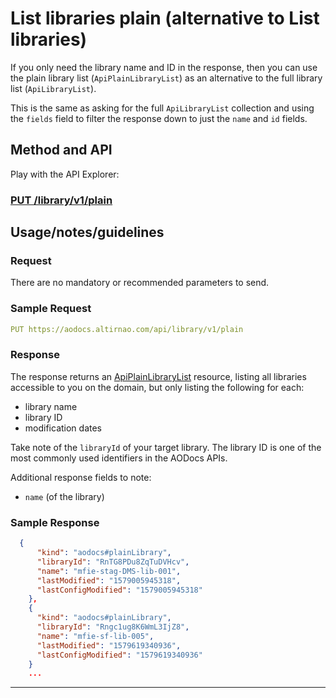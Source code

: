 # List libraries plain (alternative to List libraries)

If you only need the library name and ID in the response, then you can use the plain library list (```ApiPlainLibraryList```) as an alternative to the full library list (```ApiLibraryList```).

This is the same as asking for the full ```ApiLibraryList``` collection and using the ```fields``` field to filter the response down to just the ```name``` and ```id``` fields.

## Method and API

Play with the API Explorer:

### [PUT /library/v1/plain](../../../../routes/library/v1/plain/put)

## Usage/notes/guidelines

### Request

There are no mandatory or recommended parameters to send.

### Sample Request

```yaml
PUT https://aodocs.altirnao.com/api/library/v1/plain
```


### Response

The response returns an [ApiPlainLibraryList](../../../../types/ApiPlainLibraryList) resource, listing all libraries accessible to you on the domain, but only listing the following for each:

*   library name
*   library ID
*   modification dates

Take note of the ````libraryId```` of your target library.  The library ID is one of the most commonly used identifiers in the AODocs APIs.

Additional response fields to note:

*   `name` (of the library)

### Sample Response

```json
  {
      "kind": "aodocs#plainLibrary",
      "libraryId": "RnTG8PDu8ZqTuDVHcv",
      "name": "mfie-stag-DMS-lib-001",
      "lastModified": "1579005945318",
      "lastConfigModified": "1579005945318"
    },
    {
      "kind": "aodocs#plainLibrary",
      "libraryId": "Rngc1ug8K6WmL3IjZ8",
      "name": "mfie-sf-lib-005",
      "lastModified": "1579619340936",
      "lastConfigModified": "1579619340936"
    }
    ...
```

---